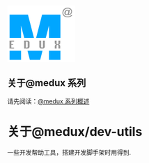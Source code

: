 ![@medux](https://github.com/wooline/medux/blob/master/imgs/logo2.png)

## 关于@medux 系列

请先阅读：[@medux 系列概述](https://github.com/wooline/medux)

# 关于@medux/dev-utils

一些开发帮助工具，搭建开发脚手架时用得到.
